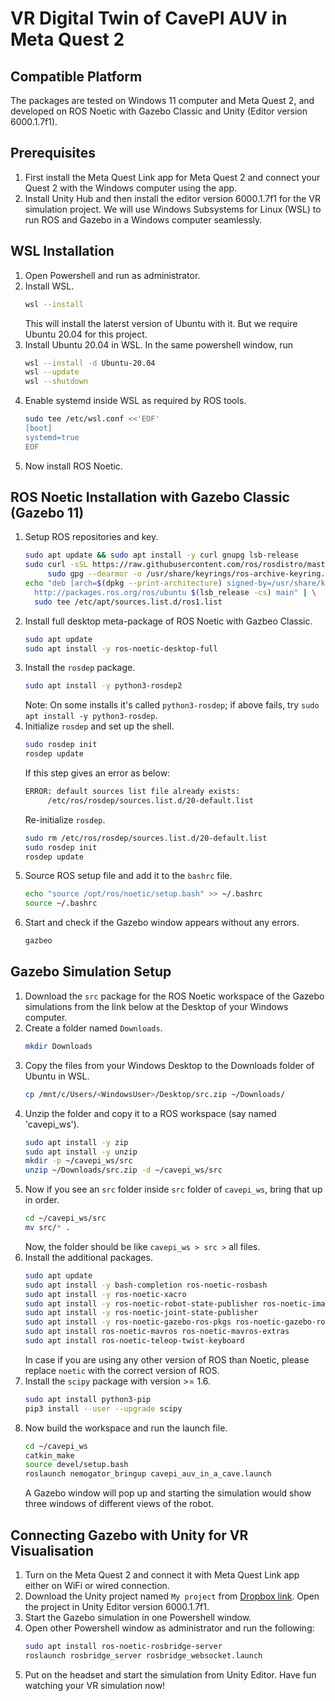 # VR Digital Twin of CavePI AUV in Meta Quest 2

## Compatible Platform
The packages are tested on Windows 11 computer and Meta Quest 2, and developed on ROS Noetic with Gazebo Classic and Unity (Editor version 6000.1.7f1).

## Prerequisites
1. First install the Meta Quest Link app for Meta Quest 2 and connect your Quest 2 with the Windows computer using the app.
2. Install Unity Hub and then install the editor version 6000.1.7f1 for the VR simulation project.
We will use Windows Subsystems for Linux (WSL) to run ROS and Gazebo in a Windows computer seamlessly.

## WSL Installation
1. Open Powershell and run as administrator.
2. Install WSL.
   ```sh
   wsl --install
   ```
    This will install the laterst version of Ubuntu with it. But we require Ubuntu 20.04 for this project.
3. Install Ubuntu 20.04 in WSL. In the same powershell window, run
   ```sh
   wsl --install -d Ubuntu-20.04
   wsl --update
   wsl --shutdown
   ```
4. Enable systemd inside WSL as required by ROS tools.
   ```sh
   sudo tee /etc/wsl.conf <<'EOF'
   [boot]
   systemd=true
   EOF
   ```
5. Now install ROS Noetic.
   
## ROS Noetic Installation with Gazebo Classic (Gazebo 11)
1. Setup ROS repositories and key.
   ```sh
   sudo apt update && sudo apt install -y curl gnupg lsb-release
   sudo curl -sSL https://raw.githubusercontent.com/ros/rosdistro/master/ros.asc | \
        sudo gpg --dearmor -o /usr/share/keyrings/ros-archive-keyring.gpg
   echo "deb [arch=$(dpkg --print-architecture) signed-by=/usr/share/keyrings/ros-archive-keyring.gpg] \
     http://packages.ros.org/ros/ubuntu $(lsb_release -cs) main" | \
     sudo tee /etc/apt/sources.list.d/ros1.list
   ```
2. Install full desktop meta-package of ROS Noetic with Gazbeo Classic.
   ```sh
   sudo apt update
   sudo apt install -y ros-noetic-desktop-full
   ```
3. Install the `rosdep` package.
   ```sh
   sudo apt install -y python3-rosdep2
   ```
   Note: On some installs it's called `python3-rosdep`; if above fails, try `sudo apt install -y python3-rosdep`.
4. Initialize `rosdep` and set up the shell.
   ```sh
   sudo rosdep init
   rosdep update
   ```
   If this step gives an error as below:
   ```sh
   ERROR: default sources list file already exists:
        /etc/ros/rosdep/sources.list.d/20-default.list
   ```
   Re-initialize `rosdep`.
   ```sh
   sudo rm /etc/ros/rosdep/sources.list.d/20-default.list
   sudo rosdep init
   rosdep update
   ```
6. Source ROS setup file and add it to the `bashrc` file.
   ```sh
   echo "source /opt/ros/noetic/setup.bash" >> ~/.bashrc
   source ~/.bashrc
   ```
7. Start and check if the Gazebo window appears without any errors.
   ```sh
   gazbeo
   ```

## Gazebo Simulation Setup
1. Download the `src` package for the ROS Noetic workspace of the Gazebo simulations from the link below at the Desktop of your Windows computer.
2. Create a folder named `Downloads`.
   ```sh
   mkdir Downloads
   ```
3. Copy the files from your Windows Desktop to the Downloads folder of Ubuntu in WSL.
   ```sh
   cp /mnt/c/Users/<WindowsUser>/Desktop/src.zip ~/Downloads/
   ```
4. Unzip the folder and copy it to a ROS workspace (say named 'cavepi_ws').
   ```sh
   sudo apt install -y zip
   sudo apt install -y unzip
   mkdir -p ~/cavepi_ws/src
   unzip ~/Downloads/src.zip -d ~/cavepi_ws/src
   ```
5. Now if you see an `src` folder inside `src` folder of `cavepi_ws`, bring that up in order.
   ```sh
   cd ~/cavepi_ws/src
   mv src/* .
   ```
   Now, the folder should be like `cavepi_ws > src >` all files.
6. Install the additional packages.
   ```sh
   sudo apt update
   sudo apt install -y bash-completion ros-noetic-rosbash
   sudo apt install -y ros-noetic-xacro
   sudo apt install -y ros-noetic-robot-state-publisher ros-noetic-image-view
   sudo apt install -y ros-noetic-joint-state-publisher
   sudo apt install -y ros-noetic-gazebo-ros-pkgs ros-noetic-gazebo-ros-control
   sudo apt install ros-noetic-mavros ros-noetic-mavros-extras
   sudo apt install ros-noetic-teleop-twist-keyboard
   ```
   In case if you are using any other version of ROS than Noetic, please replace `noetic` with the correct version of ROS.
7. Install the `scipy` package with version >= 1.6.
   ```sh
   sudo apt install python3-pip
   pip3 install --user --upgrade scipy
   ```
8. Now build the workspace and run the launch file.
   ```sh
   cd ~/cavepi_ws
   catkin_make
   source devel/setup.bash
   roslaunch nemogator_bringup cavepi_auv_in_a_cave.launch
   ```
   A Gazebo window will pop up and starting the simulation would show three windows of different views of the robot.
   
## Connecting Gazebo with Unity for VR Visualisation
1. Turn on the Meta Quest 2 and connect it with Meta Quest Link app either on WiFi or wired connection.
2. Download the Unity project named `My project` from [Dropbox link](https://www.dropbox.com/scl/fi/ep7kiitvje05xrhtthl2p/My-project.zip?rlkey=a7kvok0bcftymopx4gk3evaf4&st=8nhn81de&dl=0). Open the project in Unity Editor version 6000.1.7f1.
3. Start the Gazebo simulation in one Powershell window.
4. Open other Powershell window as administrator and run the following:
   ```sh
   sudo apt install ros-noetic-rosbridge-server
   roslaunch rosbridge_server rosbridge_websocket.launch
   ```
5. Put on the headset and start the simulation from Unity Editor. Have fun watching your VR simulation now!
